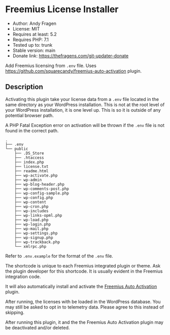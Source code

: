 # Freemius License Installer

* Author:            Andy Fragen
* License:           MIT
* Requires at least: 5.2
* Requires PHP:      7.1
* Tested up to:      trunk
* Stable version:    main
* Donate link:       <https://thefragens.com/git-updater-donate>

Add Freemius licensing from `.env` file. Uses https://github.com/squarecandy/freemius-auto-activation plugin.

## Description

Activating this plugin take your license data from a `.env` file located in the same directory as your WordPress installation. This is not at the root level of your WordPress installation, it is one level up. This is so it is outside of any potential browser path.

A PHP Fatal Exception error on activation will be thrown if the `.env` file is not found in the correct path.

```
.
├── .env
└── public
    ├── .DS_Store
    ├── .htaccess
    ├── index.php
    ├── license.txt
    ├── readme.html
    ├── wp-activate.php
    ├── wp-admin
    ├── wp-blog-header.php
    ├── wp-comments-post.php
    ├── wp-config-sample.php
    ├── wp-config.php
    ├── wp-content
    ├── wp-cron.php
    ├── wp-includes
    ├── wp-links-opml.php
    ├── wp-load.php
    ├── wp-login.php
    ├── wp-mail.php
    ├── wp-settings.php
    ├── wp-signup.php
    ├── wp-trackback.php
    └── xmlrpc.php
```

Refer to `.env.example` for the format of the `.env` file.

The shortcode is unique to each Freemius integrated plugin or theme. Ask the plugin developer for this shortcode. It is usually evident in the Freemius integration code.

It will also automatically install and activate the [Freemius Auto Activation](https://github.com/squarecandy/freemius-auto-activation) plugin.

After running, the licenses with be loaded in the WordPress database. You may still be asked to opt in to telemetry data. Please agree to this instead of skipping.

After running this plugin, it and the the Freemius Auto Activation plugin may be deactivated and/or deleted.
